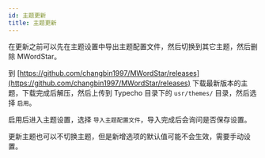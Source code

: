 ```yaml
---
id: 主题更新
title: 主题更新
---
```


在更新之前可以先在主题设置中导出主题配置文件，然后切换到其它主题，然后删除 MWordStar。

到 [https://github.com/changbin1997/MWordStar/releases](https://github.com/changbin1997/MWordStar/releases) 下载最新版本的主题，下载完成后解压，然后上传到 Typecho 目录下的 `usr/themes/` 目录，然后选择 `启用`。

启用后进入主题设置，选择 `导入主题配置文件`，导入完成后会询问是否保存设置。

更新主题也可以不切换主题，但是新增选项的默认值可能不会生效，需要手动设置。